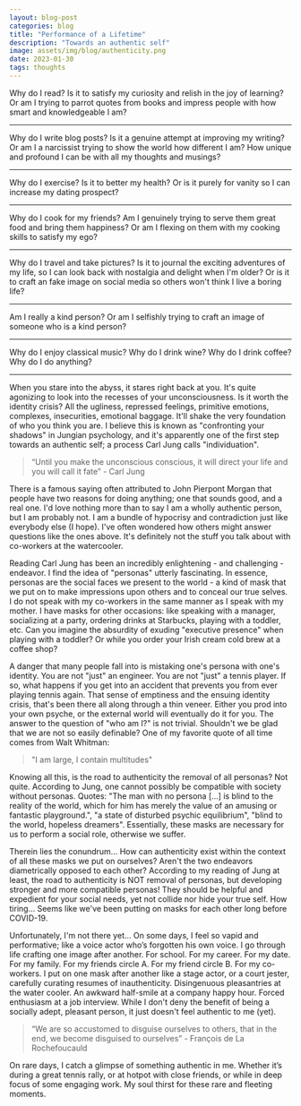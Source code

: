 ```yaml
---
layout: blog-post
categories: blog
title: "Performance of a Lifetime"
description: "Towards an authentic self"
image: assets/img/blog/authenticity.png
date: 2023-01-30
tags: thoughts
---
```


Why do I read? Is it to satisfy my curiosity and relish in the joy of learning? Or am I trying to parrot quotes from books and impress people with how smart and knowledgeable I am? 

---

Why do I write blog posts? Is it a genuine attempt at improving my writing? Or am I a narcissist trying to show the world how different I am? How unique and profound I can be with all my thoughts and musings?

---

Why do I exercise? Is it to better my health? Or is it purely for vanity so I can increase my dating prospect? 

---

Why do I cook for my friends? Am I genuinely trying to serve them great food and bring them happiness? Or am I flexing on them with my cooking skills to satisfy my ego? 

---

Why do I travel and take pictures? Is it to journal the exciting adventures of my life, so I can look back with nostalgia and delight when I'm older? Or is it to craft an fake image on social media so others won't think I live a boring life? 

---

Am I really a kind person? Or am I selfishly trying to craft an image of someone who is a kind person?

---

Why do I enjoy classical music? Why do I drink wine? Why do I drink coffee? Why do I do anything? 

---

When you stare into the abyss, it stares right back at you. It's quite agonizing to look into the recesses of your unconsciousness. Is it worth the identity crisis? All the ugliness, repressed feelings, primitive emotions, complexes, insecurities, emotional baggage. It'll shake the very foundation of who you think you are. I believe this is known as "confronting your shadows" in Jungian psychology, and it's apparently one of the first step towards an authentic self; a process Carl Jung calls "individuation". 

> “Until you make the unconscious conscious, it will direct your life and you will call it fate” - Carl Jung

There is a famous saying often attributed to John Pierpont Morgan that people have two reasons for doing anything; one that sounds good, and a real one. I'd love nothing more than to say I am a wholly authentic person, but I am probably not. I am a bundle of hypocrisy and contradiction just like everybody else (I hope). I've often wondered how others might answer questions like the ones above. It's definitely not the stuff you talk about with co-workers at the watercooler. 

Reading Carl Jung has been an incredibly enlightening - and challenging - endeavor. I find the idea of "personas" utterly fascinating. In essence, personas are the social faces we present to the world - a kind of mask that we put on to make impressions upon others and to conceal our true selves. I do not speak with my co-workers in the same manner as I speak with my mother. I have masks for other occasions: like speaking with a manager, socializing at a party, ordering drinks at Starbucks, playing with a toddler, etc. Can you imagine the absurdity of exuding "executive presence" when playing with a toddler? Or while you order your Irish cream cold brew at a coffee shop?

A danger that many people fall into is mistaking one's persona with one's identity. You are not "just" an engineer. You are not "just" a tennis player. If so, what happens if you get into an accident that prevents you from ever playing tennis again. That sense of emptiness and the ensuing identity crisis, that's been there all along through a thin veneer. Either you prod into your own psyche, or the external world will eventually do it for you. The answer to the question of "who am I?" is not trivial. Shouldn't we be glad that we are not so easily definable? One of my favorite quote of all time comes from Walt Whitman: 

> "I am large, I contain multitudes"

Knowing all this, is the road to authenticity the removal of all personas? Not quite. According to Jung, one cannot possibly be compatible with society without personas. Quotes: "The man with no persona [...] is blind to the reality of the world, which for him has merely the value of an amusing or fantastic playground.", "a state of disturbed psychic equilibrium", "blind to the world, hopeless dreamers". Essentially, these masks are necessary for us to perform a social role, otherwise we suffer.

Therein lies the conundrum... How can authenticity exist within the context of all these masks we put on ourselves? Aren't the two endeavors diametrically opposed to each other? According to my reading of Jung at least, the road to authenticity is NOT removal of personas, but developing stronger and more compatible personas! They should be helpful and expedient for your social needs, yet not collide nor hide your true self. How tiring... Seems like we've been putting on masks for each other long before COVID-19.

Unfortunately, I'm not there yet... On some days, I feel so vapid and performative; like a voice actor who’s forgotten his own voice. I go through life crafting one image after another. For school. For my career. For my date. For my family. For my friends circle A. For my friend circle B. For my co-workers. I put on one mask after another like a stage actor, or a court jester, carefully curating resumes of inauthenticity. Disingenuous pleasantries at the water cooler. An awkward half-smile at a company happy hour. Forced enthusiasm at a job interview. While I don't deny the benefit of being a socially adept, pleasant person, it just doesn't feel authentic to me (yet).

> “We are so accustomed to disguise ourselves to others, that in the end, we become disguised to ourselves” - François de La Rochefoucauld

On rare days, I catch a glimpse of something authentic in me. Whether it’s during a great tennis rally, or at hotpot with close friends, or while in deep focus of some engaging work. My soul thirst for these rare and fleeting moments.
